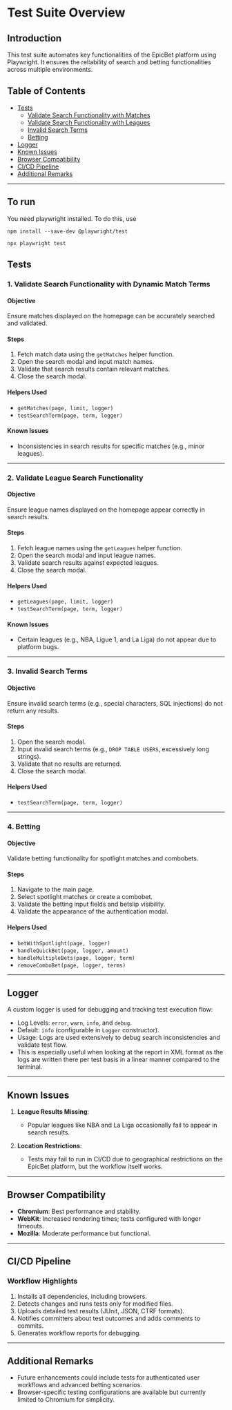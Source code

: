 # Test Suite Overview

## Introduction
This test suite automates key functionalities of the EpicBet platform using Playwright. It ensures the reliability of search and betting functionalities across multiple environments.

## Table of Contents
- [Tests](#tests)
   - [Validate Search Functionality with Matches](#1-validate-search-functionality-with-dynamic-match-terms)
   - [Validate Search Functionality with Leagues](#2-validate-league-search-functionality)
   - [Invalid Search Terms](#3-invalid-search-terms)
   - [Betting](#4-betting)
- [Logger](#logger)
- [Known Issues](#known-issues)
- [Browser Compatibility](#browser-compatibility)
- [CI/CD Pipeline](#ci-cd-pipeline)
- [Additional Remarks](#additional-remarks)

---

## To run

You need playwright installed. To do this, use

```
npm install --save-dev @playwright/test

npx playwright test
```

## Tests

### 1. Validate Search Functionality with Dynamic Match Terms
#### Objective
Ensure matches displayed on the homepage can be accurately searched and validated.

#### Steps
1. Fetch match data using the `getMatches` helper function.
2. Open the search modal and input match names.
3. Validate that search results contain relevant matches.
4. Close the search modal.

#### Helpers Used
- `getMatches(page, limit, logger)`
- `testSearchTerm(page, term, logger)`

#### Known Issues
- Inconsistencies in search results for specific matches (e.g., minor leagues).

---

### 2. Validate League Search Functionality
#### Objective
Ensure league names displayed on the homepage appear correctly in search results.

#### Steps
1. Fetch league names using the `getLeagues` helper function.
2. Open the search modal and input league names.
3. Validate search results against expected leagues.
4. Close the search modal.

#### Helpers Used
- `getLeagues(page, limit, logger)`
- `testSearchTerm(page, term, logger)`

#### Known Issues
- Certain leagues (e.g., NBA, Ligue 1, and La Liga) do not appear due to platform bugs.

---

### 3. Invalid Search Terms
#### Objective
Ensure invalid search terms (e.g., special characters, SQL injections) do not return any results.

#### Steps
1. Open the search modal.
2. Input invalid search terms (e.g., `DROP TABLE USERS`, excessively long strings).
3. Validate that no results are returned.
4. Close the search modal.

#### Helpers Used
- `testSearchTerm(page, term, logger)`

---


### 4. Betting
#### Objective
Validate betting functionality for spotlight matches and combobets.

#### Steps
1. Navigate to the main page.
2. Select spotlight matches or create a combobet.
3. Validate the betting input fields and betslip visibility.
4. Validate the appearance of the authentication modal.

#### Helpers Used
- `betWithSpotlight(page, logger)`
- `handleQuickBet(page, logger, amount)`
- `handleMultipleBets(page, logger, term)`
- `removeComboBet(page, logger, terms)`

---

## Logger
A custom logger is used for debugging and tracking test execution flow:
- Log Levels: `error`, `warn`, `info`, and `debug`.
- Default: `info` (configurable in `Logger` constructor).
- Usage: Logs are used extensively to debug search inconsistencies and validate test flow.
- This is especially useful when looking at the report in XML format as the logs are written there per test basis in a linear manner compared to the terminal.

---

## Known Issues
1. **League Results Missing**:
   - Popular leagues like NBA and La Liga occasionally fail to appear in search results.

2. **Location Restrictions**:
   - Tests may fail to run in CI/CD due to geographical restrictions on the EpicBet platform, but the workflow itself works.

---

## Browser Compatibility
- **Chromium**: Best performance and stability.
- **WebKit**: Increased rendering times; tests configured with longer timeouts.
- **Mozilla**: Moderate performance but functional.

---

## CI/CD Pipeline
### Workflow Highlights
1. Installs all dependencies, including browsers.
2. Detects changes and runs tests only for modified files.
3. Uploads detailed test results (JUnit, JSON, CTRF formats).
4. Notifies committers about test outcomes and adds comments to commits.
5. Generates workflow reports for debugging.

---

## Additional Remarks
- Future enhancements could include tests for authenticated user workflows and advanced betting scenarios.
- Browser-specific testing configurations are available but currently limited to Chromium for simplicity.
